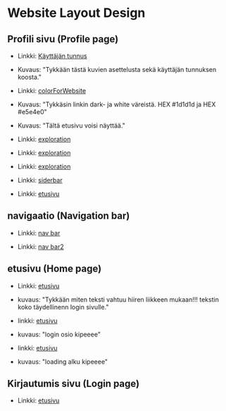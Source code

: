 # Website Layout Design

## Profili sivu (Profile page)

- Linkki: [Käyttäjän tunnus](https://www.behance.net/gallery/148653171/Oscar-Akermfireo-Portfolio)
- Kuvaus: "Tykkään tästä kuvien asettelusta sekä käyttäjän tunnuksen koosta."
- Linkki: [colorForWebsite](https://www.itsoffbrand.com/)
- Kuvaus: "Tykkäsin linkin dark- ja white väreistä. HEX #1d1d1d ja HEX #e5e4e0"
- Kuvaus: "Tältä etusivu voisi näyttää."
- Linkki: [exploration](https://dribbble.com/shots/18578872-Talentswide-Homepage)
- Linkki: [exploration](https://diamondapp.com/browse?feedTab=Hot)
- Linkki: [exploration](https://dribbble.com/shots/12978065-Social-Network-Site-Dark-UI-Exploration)
- Linkki: [siderbar](https://www.sellx.com/)

- Linkki: [etusivu](https://dribbble.com/shots/16140039-Social-media-website)

## navigaatio (Navigation bar)

- Linkki: [nav bar ](<https://www.figma.com/file/XkniAvzibrvqPT5bj16ird/Web-App-UI-Design-(Community)?type=design&node-id=188-5060&mode=design&t=BpjI3BmoBOy3qZOK-0>)

- Linkki: [nav bar2 ](https://www.sellx.com/)

## etusivu (Home page)

- Linkki: [etusivu](https://www.cappen.com/pt/)
- kuvaus: "Tykkään miten teksti vahtuu hiiren liikkeen mukaan!!! tekstin koko täydellinenn login sivulle."

- linkki: [etusivu](https://www.rouserlab.com/about/)
- kuvaus: "login osio kipeeee"

- linkki: [etusivu](https://5scontent.com/)
- kuvaus: "loading alku kipeeee"

## Kirjautumis sivu (Login page)

- Linkki: [etusivu](https://dribbble.com/shots/16140039-Social-media-website)
